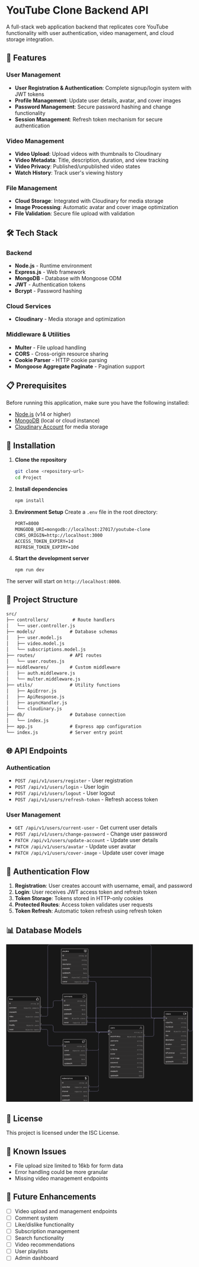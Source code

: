 # YouTube Clone Backend API

A full-stack web application backend that replicates core YouTube functionality with user authentication, video management, and cloud storage integration.

## 🚀 Features

### User Management

- **User Registration & Authentication**: Complete signup/login system with JWT tokens
- **Profile Management**: Update user details, avatar, and cover images
- **Password Management**: Secure password hashing and change functionality
- **Session Management**: Refresh token mechanism for secure authentication

### Video Management

- **Video Upload**: Upload videos with thumbnails to Cloudinary
- **Video Metadata**: Title, description, duration, and view tracking
- **Video Privacy**: Published/unpublished video states
- **Watch History**: Track user's viewing history

### File Management

- **Cloud Storage**: Integrated with Cloudinary for media storage
- **Image Processing**: Automatic avatar and cover image optimization
- **File Validation**: Secure file upload with validation

## 🛠️ Tech Stack

### Backend

- **Node.js** - Runtime environment
- **Express.js** - Web framework
- **MongoDB** - Database with Mongoose ODM
- **JWT** - Authentication tokens
- **Bcrypt** - Password hashing

### Cloud Services

- **Cloudinary** - Media storage and optimization

### Middleware & Utilities

- **Multer** - File upload handling
- **CORS** - Cross-origin resource sharing
- **Cookie Parser** - HTTP cookie parsing
- **Mongoose Aggregate Paginate** - Pagination support

## 📋 Prerequisites

Before running this application, make sure you have the following installed:

- [Node.js](https://nodejs.org/) (v14 or higher)
- [MongoDB](https://www.mongodb.com/) (local or cloud instance)
- [Cloudinary Account](https://cloudinary.com/) for media storage

## 🔧 Installation

1. **Clone the repository**

   ```bash
   git clone <repository-url>
   cd Project
   ```

2. **Install dependencies**

   ```bash
   npm install
   ```

3. **Environment Setup**
   Create a `.env` file in the root directory:

   ```env
   PORT=8000
   MONGODB_URI=mongodb://localhost:27017/youtube-clone
   CORS_ORIGIN=http://localhost:3000
   ACCESS_TOKEN_EXPIRY=1d
   REFRESH_TOKEN_EXPIRY=10d
   ```

4. **Start the development server**

   ```bash
   npm run dev
   ```

The server will start on `http://localhost:8000`.

## 📁 Project Structure

```
src/
├── controllers/         # Route handlers
│   └── user.controller.js
├── models/             # Database schemas
│   ├── user.model.js
│   ├── video.model.js
│   └── subscriptions.model.js
├── routes/             # API routes
│   └── user.routes.js
├── middlewares/        # Custom middleware
│   ├── auth.middleware.js
│   └── multer.middleware.js
├── utils/              # Utility functions
│   ├── ApiError.js
│   ├── ApiResponse.js
│   ├── asyncHandler.js
│   └── cloudinary.js
├── db/                 # Database connection
│   └── index.js
├── app.js              # Express app configuration
└── index.js            # Server entry point
```

## 🌐 API Endpoints

### Authentication

- `POST /api/v1/users/register` - User registration
- `POST /api/v1/users/login` - User login
- `POST /api/v1/users/logout` - User logout
- `POST /api/v1/users/refresh-token` - Refresh access token

### User Management

- `GET /api/v1/users/current-user` - Get current user details
- `POST /api/v1/users/change-password` - Change user password
- `PATCH /api/v1/users/update-account` - Update user details
- `PATCH /api/v1/users/avatar` - Update user avatar
- `PATCH /api/v1/users/cover-image` - Update user cover image

## 🔐 Authentication Flow

1. **Registration**: User creates account with username, email, and password
2. **Login**: User receives JWT access token and refresh token
3. **Token Storage**: Tokens stored in HTTP-only cookies
4. **Protected Routes**: Access token validates user requests
5. **Token Refresh**: Automatic token refresh using refresh token

## 📊 Database Models

![DB Model](/public/image/1751908336806.png)

## 📝 License

This project is licensed under the ISC License.

## 🐛 Known Issues

- File upload size limited to 16kb for form data
- Error handling could be more granular
- Missing video management endpoints

## 🔮 Future Enhancements

- [ ] Video upload and management endpoints
- [ ] Comment system
- [ ] Like/dislike functionality
- [ ] Subscription management
- [ ] Search functionality
- [ ] Video recommendations
- [ ] User playlists
- [ ] Admin dashboard
